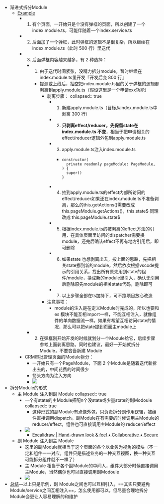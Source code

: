 - 渐进式拆分Module
	- [Example](https://www.remnote.com/doc/IaiXC15z9TIsuz8oT)
		- 1. 有个页面，一开始只是个没有弹框的页面，所以创建了一个index.module.ts，可能伴随着一个index.service.ts
		- 2. 后面加了一个弹框，此时弹框的逻辑不是很复杂，所以继续在index.module.ts（此时 500 行）里迭代
		- 3. 后面弹框内容越来越多，有 2 种选择：
			- 1. 由于迭代时间紧张，没精力拆分module，暂时继续在index.module.ts里开发『开发后变 800 行』
				- 提测或上线后，抽空把index.module.ts里的关于弹框的逻辑都剥离到apply.module.ts（假设这里是一个申请xxx功能）
					- 剥离步骤：
					  collapsed:: true
						- 1. 新建apply.module.ts（目标从index.module.ts中剥离 300 行）
						- 2. **只剥离effect/reducer，先保留state在index.module.ts 不变**，相当于把申请相关的effect/reducer逻辑外包到apply.module.ts
						- 3. apply.module.ts注入index.module.ts
							- ```
							  constructor(
							    private readonly pageModule: PageModule,
							  ) {
							    super()
							  }
							  ```
						- 4. 抽到apply.module.ts的effect内部所访问的effect/reducer如果还在index.module.ts不准备剥离，那么的this.getActions()需要改成this.pageModule.getActions()，this.state$ 同理改成 this.pageModule.state$
						- 5. 根据index.module.ts的被剥离的effect方法的引用，在具体页面里访问的dispatcher需要换module，还完后确认effect不再有地方引用后，即可删除
						- 6. 如果state 也想剥离出去，按上面的思路，先把相关state挪到新的module，然后依次根据vscode提示的引用关系，找出所有原先用到state的组件/module，换成新的module里引入，确认无引用后删除原先module的相关state代码，删除即可
						- 7. 以上步骤全部在ts加持下，可不跑项目放心改造
					- 注意事项：
						- module的注入是在定义Module时完成的，所以也要和 es 模块不能互相import一样，不能互相注入，就像组件的单向数据流一样。如果有希望互相访问state的情况，那么可以把state提到页面主module上
			- 2. 在弹框刚开始开发的时候就划分一个Module给它，后续步骤参考上面剥离思路。同时也建议，最好一开始就拆分Module，不要吝啬新建 Module
		- CRM审批管理页面的Module拆分：
			- 一开始只有一个PageModule，下面 2 个Module是随着迭代新拆出去的，中间花费的时间很少
			- 箭头方向为注入方向
			- ![](https://remnote-user-data.s3.amazonaws.com/CjFnqVoMGSSM4zGGsDeK0Eg9JSeNZcqD7A8wsVE_fNLqVfV7S7tfNbFBnzmNDimuyF4yL55sTTOzEyF_S3ebD2nD1Ew5fZ-sxk2Q0ZVet1bDlktEyZYIH4NJSYoy4lct.png)
- 拆分Module的形式
	- 主 Module 注入到副 Module
	  collapsed:: true
		- 一个有state的主Module搭配n个没state或少量state的副Modoule
		  collapsed:: true
			- 这种形式的副Module有点像外包，只负责拆分副作用逻辑，被组件直接调用dispatch。副Module在有需要的时候调用主Module的reducer/effect，组件也可直接调用主Module的 reducer/effect
		- ![](https://remnote-user-data.s3.amazonaws.com/vQD2myj5Q7tQyTb3g8THI-hD6qOLFy7F0-eN44cLZda5Djg0MVB7Sa7LYPoXfmCgJiW4Lcx-Hw1N7lWz8HuW-TasAlvG8vHg8sVO8QVUP_uGdDn1vk1yvidyIRgeh5c6.png)
			- [Excalidraw | Hand-drawn look & feel • Collaborative • Secure](https://www.remnote.com/doc/MOWdFDbFA4TXUuRcr)
	- 副 Module 注入到主 Module
		- 这里的副Module就相当于这个页面的各个以业务为视角的模块（不一定和组件一一对应，组件只是描述业务的一种交互视图，换一种交互可能拆分组件就不一样了）
		- 主 Module 相当于各个副Module的中间人，组件大部分时候直接调用主Module，当然偶尔也可以直接调用副Modoule
		- ![](https://remnote-user-data.s3.amazonaws.com/8dx9C_NVdrRxLK9NkeJWK7cmIDgWaM9aMkYje5OP1iVyr1T3vBIB5r4bU6NbpDAPnTQVij-K0rnDWB5RlLAPRXCAAuAGAzfbeuFoHUxUe58Qq5-guyC-vPK-KjhOPNPB.png)
- [总结](https://www.remnote.com/doc/4XCDQRLnBE1fNWMt1)―以上只是示例，副 Module之间也可以互相引入，==其实只要避免Module/service之间互相注入==，怎么使用都可以，但尽量合理地拆分Module会更让人容易理解的和维护